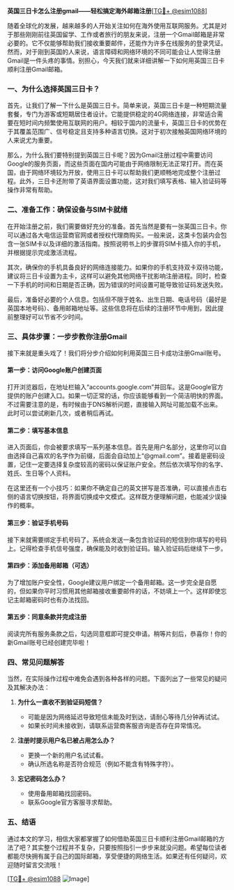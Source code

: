 **英国三日卡怎么注册gmail——轻松搞定海外邮箱注册**[[TG💪+ @esim1088](https://t.me/s/esim1088)]

随着全球化的发展，越来越多的人开始关注如何在海外使用互联网服务。尤其是对于那些刚刚前往英国留学、工作或者旅行的朋友来说，注册一个Gmail邮箱是非常必要的。它不仅能够帮助我们接收重要邮件，还能作为许多在线服务的登录凭证。然而，对于刚到英国的人来说，语言障碍和网络环境的不同可能会让人觉得注册Gmail是一件头疼的事情。别担心，今天我们就来详细讲解一下如何用英国三日卡顺利注册Gmail邮箱。

### 一、为什么选择英国三日卡？

首先，让我们了解一下什么是英国三日卡。简单来说，英国三日卡是一种短期流量套餐，专门为游客或短期居住者设计。它能提供稳定的4G网络连接，非常适合需要在短时间内频繁使用互联网的用户。相较于国内的流量卡，英国三日卡的优势在于其覆盖范围广、信号稳定且支持多种语言切换。这对于初次接触英国网络环境的人来说尤为重要。

那么，为什么我们要特别提到英国三日卡呢？因为Gmail注册过程中需要访问Google的服务页面，而这些页面在国内可能由于网络限制无法正常打开。而在英国，由于网络环境较为开放，使用三日卡可以帮助我们更顺畅地完成整个注册过程。此外，三日卡还附带了英语界面设置功能，这对我们填写表格、输入验证码等操作非常有帮助。

### 二、准备工作：确保设备与SIM卡就绪

在开始注册之前，我们需要做好充分的准备。首先当然是要有一张英国三日卡。你可以通过各大电信运营商官网或者授权代理商购买。一般来说，这类卡包装内会包含一张SIM卡以及详细的激活指南。按照说明书上的步骤将SIM卡插入你的手机，并根据提示完成激活流程。

其次，确保你的手机具备良好的网络连接能力。如果你的手机支持双卡双待功能，建议将三日卡设置为主卡，这样可以避免其他网络干扰影响注册进程。同时，检查一下手机的时间和日期是否正确，因为错误的时间设置可能导致验证码发送失败。

最后，准备好必要的个人信息。包括但不限于姓名、出生日期、电话号码（最好是英国本地号码）、备用邮箱地址等。这些信息将在后续的注册环节中用到，因此提前整理好可以节省不少时间。

### 三、具体步骤：一步步教你注册Gmail

接下来就是重头戏了！我们将分步介绍如何利用英国三日卡成功注册Gmail账号。

#### 第一步：访问Google账户创建页面

打开浏览器后，在地址栏输入“accounts.google.com”并回车。这是Google官方提供的账户创建入口。如果一切正常的话，你应该能够看到一个简洁明快的界面。不过需要注意的是，有时候由于DNS解析问题，直接输入网址可能加载不出来。此时可以尝试刷新几次，或者稍后再试。

#### 第二步：填写基本信息

进入页面后，你会被要求填写一系列基本信息。首先是用户名部分，这里你可以自由选择自己喜欢的名字作为前缀，后面会自动加上“@gmail.com”。接着是密码设置，记住一定要选择复杂度较高的密码以保证账户安全。然后依次填写你的名字、姓氏、生日等个人资料。

在这里还有一个小技巧：如果你不确定自己的英文拼写是否准确，可以直接点击右侧的语言切换按钮，将界面切换成中文模式。这样既方便理解问题，也能减少误操作的概率。

#### 第三步：验证手机号码

接下来就需要绑定手机号码了。系统会发送一条包含验证码的短信到你填写的号码上。记得检查手机信号强度，确保能及时收到验证码。输入验证码后继续下一步。

#### 第四步：添加备用邮箱（可选）

为了增加账户安全性，Google建议用户绑定一个备用邮箱。这一步完全是自愿的，但如果你平时习惯用其他邮箱接收重要邮件的话，不妨填上一个。这样即使忘记主邮箱密码时也有办法找回。

#### 第五步：同意条款并完成注册

阅读完所有服务条款之后，勾选同意框即可提交申请。稍等片刻后，恭喜你！你的新Gmail账号已经创建完毕啦！

### 四、常见问题解答

当然，在实际操作过程中难免会遇到各种各样的问题。下面列出了一些常见的疑问及其解决办法：

1. **为什么一直收不到验证码短信？**
   - 可能是因为网络延迟导致短信未能及时到达，请耐心等待几分钟再试试。
   - 如果长时间未接收到，请联系运营商客服咨询是否存在异常情况。

2. **注册时提示用户名已被占用怎么办？**
   - 更换一个新的用户名试试看。
   - 确认所选名称是否符合规范（例如不能含有特殊字符）。

3. **忘记密码怎么办？**
   - 使用备用邮箱找回密码。
   - 联系Google官方客服寻求帮助。

### 五、结语

通过本文的学习，相信大家都掌握了如何借助英国三日卡顺利注册Gmail邮箱的方法了吧？其实整个过程并不复杂，只要按照指引一步步来就没问题。希望每位读者都能尽快拥有属于自己的国际邮箱，享受便捷的网络生活。如果还有任何疑问，欢迎随时留言交流哦！

[[TG💪+ @esim1088](https://t.me/s/esim1088) ![Image](https://i.postimg.cc/4NQfJmqS/Snipaste-2025-05-13-00-14-12.png)]